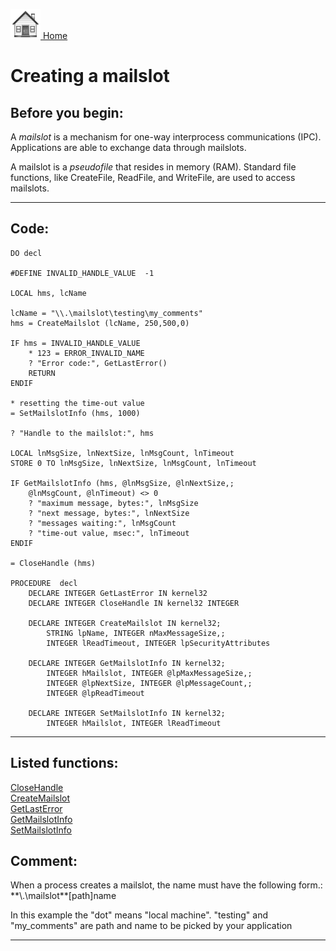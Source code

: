 [<img src="../images/home.png"> Home ](https://github.com/VFPX/Win32API)  

# Creating a mailslot

## Before you begin:
A *mailslot* is a mechanism for one-way interprocess communications (IPC). Applications are able to exchange data through mailslots.   

A mailslot is a *pseudofile* that resides in memory (RAM). Standard file functions, like CreateFile, ReadFile, and WriteFile, are used to access mailslots.  
  
***  


## Code:
```foxpro  
DO decl

#DEFINE INVALID_HANDLE_VALUE  -1

LOCAL hms, lcName

lcName = "\\.\mailslot\testing\my_comments"
hms = CreateMailslot (lcName, 250,500,0)

IF hms = INVALID_HANDLE_VALUE
	* 123 = ERROR_INVALID_NAME
	? "Error code:", GetLastError()
	RETURN
ENDIF

* resetting the time-out value
= SetMailslotInfo (hms, 1000)

? "Handle to the mailslot:", hms

LOCAL lnMsgSize, lnNextSize, lnMsgCount, lnTimeout
STORE 0 TO lnMsgSize, lnNextSize, lnMsgCount, lnTimeout

IF GetMailslotInfo (hms, @lnMsgSize, @lnNextSize,;
	@lnMsgCount, @lnTimeout) <> 0
	? "maximum message, bytes:", lnMsgSize
	? "next message, bytes:", lnNextSize
	? "messages waiting:", lnMsgCount
	? "time-out value, msec:", lnTimeout
ENDIF

= CloseHandle (hms)

PROCEDURE  decl
	DECLARE INTEGER GetLastError IN kernel32
	DECLARE INTEGER CloseHandle IN kernel32 INTEGER

	DECLARE INTEGER CreateMailslot IN kernel32;
		STRING lpName, INTEGER nMaxMessageSize,;
		INTEGER lReadTimeout, INTEGER lpSecurityAttributes

	DECLARE INTEGER GetMailslotInfo IN kernel32;
		INTEGER hMailslot, INTEGER @lpMaxMessageSize,;
		INTEGER @lpNextSize, INTEGER @lpMessageCount,;
		INTEGER @lpReadTimeout

	DECLARE INTEGER SetMailslotInfo IN kernel32;
		INTEGER hMailslot, INTEGER lReadTimeout  
```  
***  


## Listed functions:
[CloseHandle](../libraries/kernel32/CloseHandle.md)  
[CreateMailslot](../libraries/kernel32/CreateMailslot.md)  
[GetLastError](../libraries/kernel32/GetLastError.md)  
[GetMailslotInfo](../libraries/kernel32/GetMailslotInfo.md)  
[SetMailslotInfo](../libraries/kernel32/SetMailslotInfo.md)  

## Comment:
When a process creates a mailslot, the name must have the following form.:  
**\\.\mailslot\**[path]name  
  
In this example the "dot" means "local machine". "testing" and "my_comments" are path and name to be picked by your application  
  
***  

